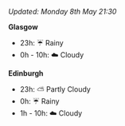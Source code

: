 *Updated: Monday 8th May 21:30*

**Glasgow**

* 23h: :umbrella: Rainy
* 0h - 10h: :cloud: Cloudy

**Edinburgh**

* 23h: :partly_sunny: Partly Cloudy
* 0h: :umbrella: Rainy
* 1h - 10h: :cloud: Cloudy
